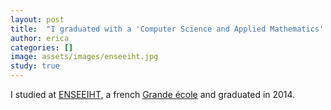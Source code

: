 ```yaml
---
layout: post
title:  "I graduated with a 'Computer Science and Applied Mathematics' Master's Degree "
author: erica
categories: []
image: assets/images/enseeiht.jpg
study: true
---
```


I studied at <a href="https://en.wikipedia.org/wiki/ENSEEIHT" target="_blank">ENSEEIHT</a>, a french <a href="https://en.wikipedia.org/wiki/Grande_%C3%A9cole" target="_blank">Grande école</a> and graduated in 2014.